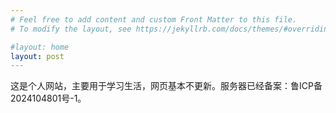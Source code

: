 ```yaml
---
# Feel free to add content and custom Front Matter to this file.
# To modify the layout, see https://jekyllrb.com/docs/themes/#overriding-theme-defaults

#layout: home
layout: post
---
```


这是个人网站，主要用于学习生活，网页基本不更新。服务器已经备案：鲁ICP备2024104801号-1。
